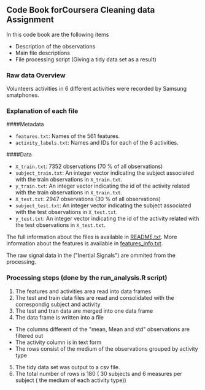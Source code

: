 ## Code Book forCoursera Cleaning data Assignment

In this code book are the following items
* Description of the observations
* Main file descriptions
* File processing script (Giving a  tidy data set as a result)

### Raw data Overview

Volunteers activities in  6 different activities were recorded by Samsung smatphones.

### Explanation of each file
####Metadata
* `features.txt`: Names of the 561 features.
* `activity_labels.txt`: Names and IDs for each of the 6 activities.

####Data
* `X_train.txt`: 7352 observations  (70 % of all observations)
* `subject_train.txt`: An integer vector indicating the subject associated with the train observations in `X_train.txt`.
* `y_train.txt`: An integer vector indicating the id of the activity related with the train observations in `X_train.txt`.
* `X_test.txt`: 2947 observations (30 % of all observations)
* `subject_test.txt`: An integer vector indicating the subject associated with the test observations in  `X_test.txt`.
* `y_test.txt`: An integer vector indicating the id of the activity related with the test observations in `X_test.txt`.

The full information about the files is available in [README.txt](README.txt).
More information about the features is available in  [features_info.txt](features_info.txt).


The raw signal data in the ("Inertial Signals") are ommited from the processing.

### Processing steps (done by the run_analysis.R script)

1. The features and activities area read into data frames 
2. The test and train data files are read  and consolidated with the correspondig subject and activity 
3. The test and tran data are merged into one data frame
4. The data frame is written into a file

* The columns different of the  "mean, Mean and std" observations are filtered out 
* The activity column is in text form 
* The rows consist of the medium of the observations grouped by activity type

5. The tidy data set was output to a csv file.
6. The total number of rows is 180 ( 30 subjects and 6 measures per subject ( the medium of each activity type))